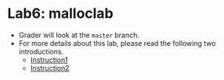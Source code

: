 # Lab6: malloclab

- Grader will look at the `master` branch.
- For more details about this lab, please read the following two introductions.
    - [Instruction1](malloclab.pdf)
    - [Instruction2](README.txt)
